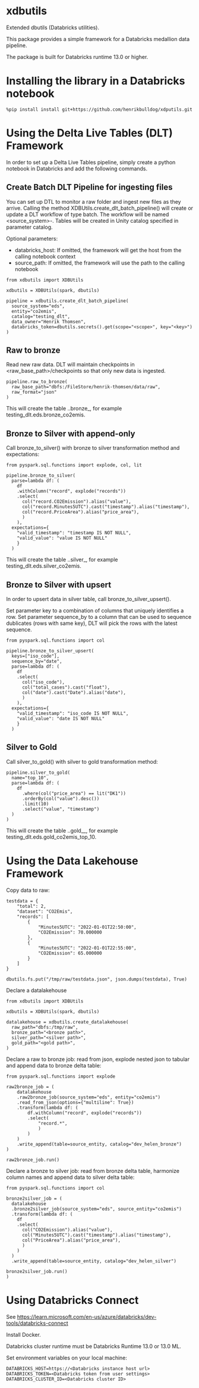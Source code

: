 # xdbutils
Extended dbutils (Databricks utilities).

This package provides a simple framework for a Databricks medallion data pipeline.

The package is built for Databricks runtime 13.0 or higher.

# Installing the library in a Databricks notebook
```
%pip install install git+https://github.com/henrikbulldog/xdputils.git
```

# Using the Delta Live Tables (DLT) Framework
In order to set up a Delta Live Tables pipeline, simply create a python notebook in Databricks and add the following commands.

## Create Batch DLT Pipeline for ingesting files
You can set up DTL to monitor a raw folder and ingest new files as they arrive.
Calling the method XDBUtils.create_dlt_batch_pipeline() will create or update a DLT workflow of type batch. 
The workflow will be named <source_system>-<entity>.
Tables will be created in Unity catalog specified in parameter catalog.

Optional parameters:
- databricks_host: If omitted, the framework will get the host from the calling notebook context
- source_path: If omitted, the framework will use the path to the calling notebook

```
from xdbutils import XDBUtils

xdbutils = XDBUtils(spark, dbutils)

pipeline = xdbutils.create_dlt_batch_pipeline(
  source_system="eds",
  entity="co2emis",
  catalog="testing_dlt",
  data_owner="Henrik Thomsen",
  databricks_token=dbutils.secrets().get(scope="<scope>", key="<key>")
)
```

## Raw to bronze
Read new raw data.
DLT will maintain checkpoints in <raw_base_path>/checkpoints so that only new data is ingested.
```
pipeline.raw_to_bronze(
  raw_base_path="dbfs:/FileStore/henrik-thomsen/data/raw",
  raw_format="json"
)
```
This will create the table <catalog>.<source system>.bronze_<entity>, for example testing_dlt.eds.bronze_co2emis.

## Bronze to Silver with append-only
Call bronze_to_silver() with  bronze to silver transformation method and expectations:

```
from pyspark.sql.functions import explode, col, lit

pipeline.bronze_to_silver(
  parse=lambda df: (
    df
    .withColumn("record", explode("records"))
    .select(
      col("record.CO2Emission").alias("value"),
      col("record.Minutes5UTC").cast("timestamp").alias("timestamp"),
      col("record.PriceArea").alias("price_area"),
      )
    ),
  expectations={
    "valid_timestamp": "timestamp IS NOT NULL",
    "valid_value": "value IS NOT NULL"
    }
  )
```
This will create the table <catalog>.<source system>.silver_<entity>, for example testing_dlt.eds.silver_co2emis.

## Bronze to Silver with upsert
In order to upsert data in silver table, call bronze_to_silver_upsert().

Set parameter key to a combination of columns that uniquely identifies a row.
Set parameter sequence_by to a column that can be used to sequence dublicates (rows with same key), DLT will pick the rows with the latest sequence.

```
from pyspark.sql.functions import col

pipeline.bronze_to_silver_upsert(
  keys=["iso_code"],
  sequence_by="date",
  parse=lambda df: (
    df    
    .select(
      col("iso_code"),
      col("total_cases").cast("float"),
      col("date").cast("Date").alias("date"),
      )
    ),
  expectations={
    "valid_timestamp": "iso_code IS NOT NULL",
    "valid_value": "date IS NOT NULL"
    }
  )
  ```

## Silver to Gold
Call silver_to_gold() with silver to gold transformation method:

```
pipeline.silver_to_gold(
  name="top_10",
  parse=lambda df: (
    df
      .where(col("price_area") == lit("DK1"))
      .orderBy(col("value").desc())
      .limit(10)
      .select("value", "timestamp")
  )
)
```
This will create the table <catalog>.<source system>.gold_<entity>_<name>, for example testing_dlt.eds.gold_co2emis_top_10.


# Using the Data Lakehouse Framework

Copy data to raw:
```
testdata = {
    "total": 2,
    "dataset": "CO2Emis",
    "records": [
        {
            "Minutes5UTC": "2022-01-01T22:50:00",
            "CO2Emission": 70.000000
        },
        {
            "Minutes5UTC": "2022-01-01T22:55:00",
            "CO2Emission": 65.000000
        }
    ]
}

dbutils.fs.put("/tmp/raw/testdata.json", json.dumps(testdata), True)
```

Declare a datalakehouse
```
from xdbutils import XDBUtils

xdbutils = XDBUtils(spark, dbutils)

datalakehouse = xdbutils.create_datalakehouse(
  raw_path="dbfs:/tmp/raw",
  bronze_path="<bronze path>",
  silver_path="<silver path>",
  gold_path="<gold path>",
)
```

Declare a raw to bronze job: read from json, explode nested json to tabular and append data to bronze delta table:
```
from pyspark.sql.functions import explode

raw2bronze_job = (
    datalakehouse
    .raw2bronze_job(source_system="eds", entity="co2emis")
    .read_from_json(options={"multiline": True})
    .transform(lambda df: (
        df.withColumn("record", explode("records"))
        .select(
            "record.*",
            )
        )
    )
    .write_append(table=source_entity, catalog="dev_helen_bronze")
)

raw2bronze_job.run()
```

Declare a bronze to silver job: read from bronze delta table, harmonize column names and append data to silver delta table:
```
from pyspark.sql.functions import col

bronze2silver_job = (
  datalakehouse
  .bronze2silver_job(source_system="eds", source_entity="co2emis")
  .transform(lambda df: (
    df
    .select(
      col("CO2Emission").alias("value"),
      col("Minutes5UTC").cast("timestamp").alias("timestamp"),
      col("PriceArea").alias("price_area"),
      )
    )
  )
  .write_append(table=source_entity, catalog="dev_helen_silver")

bronze2silver_job.run()    
)
```

# Using Databricks Connect
See https://learn.microsoft.com/en-us/azure/databricks/dev-tools/databricks-connect

Install Docker.

Databricks cluster runtime must be  Databricks Runtime 13.0 or 13.0 ML.

Set environment variables on your local machine:
```
DATABRICKS_HOST=https://<Databricks instance host url>
DATABRICKS_TOKEN=<Databricks token from user settings>
DATABRICKS_CLUSTER_ID=<Databricks cluster ID>
```
